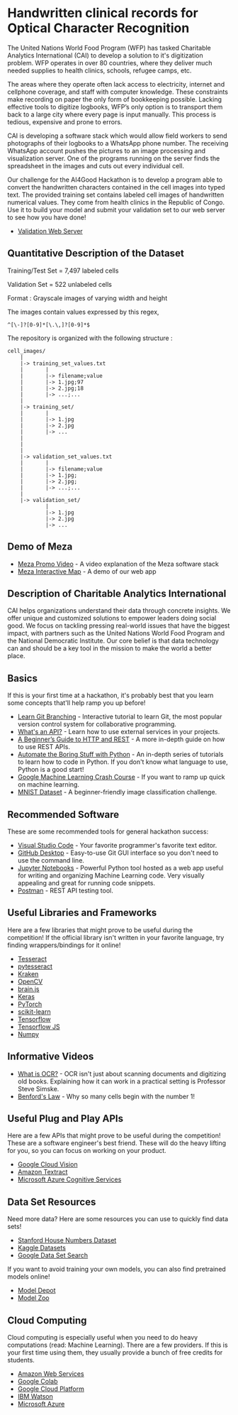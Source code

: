 # Handwritten clinical records for Optical Character Recognition 

The United Nations World Food Program (WFP) has tasked Charitable Analytics
International (CAI) to develop a solution to it's digitization problem. WFP operates in
over 80 countries, where they deliver much needed supplies to health clinics, schools,
refugee camps, etc.

The areas where they operate often lack access to electricity, internet and cellphone coverage, and staff with
computer knowledge. These constraints make recording on paper the only form of bookkeeping possible. 
Lacking effective tools to digitize logbooks, WFP’s only option is to transport them back to a large 
city where every page is input manually. This process is tedious, expensive and prone to errors.

CAI is developing a software stack which would allow field workers to send photographs of their logbooks to a WhatsApp
phone number. The receiving WhatsApp account pushes the pictures to an image processing and visualization server.
One of the programs running on the server finds the spreadsheet in the images and cuts out every individual cell.

Our challenge for the AI4Good Hackathon is to develop a program able to convert the handwritten characters 
contained in the cell images into typed text. The provided training set contains labeled cell images of 
handwritten numerical values. They come from health clinics in the Republic of Congo. 
Use it to build your model and submit your validation set to our web server to see how you have done!

- [Validation Web Server](http://mezademo.charitableanalytics.org:8080)


## Quantitative Description of the Dataset

Training/Test Set = 7,497 labeled cells

Validation Set = 522 unlabeled cells

Format : Grayscale images of varying width and height

The images contain values expressed by this regex,
    
    ^[\-]?[0-9]*[\.\,]?[0-9]*$


The repository is organized with the following structure :
 
	cell_images/
		|
		|-> training_set_values.txt
		|		|
		|		|-> filename;value
		|		|-> 1.jpg;97
		|		|-> 2.jpg;18
		|		|-> ...;...
		|
		|-> training_set/
		|		|
		|		|-> 1.jpg
		|		|-> 2.jpg
		|		|-> ...
		|
		|
		|
		|-> validation_set_values.txt
		|		|
		|		|-> filename;value
		|		|-> 1.jpg;
		|		|-> 2.jpg;
		|		|-> ...;...
		|
		|-> validation_set/
				|
				|-> 1.jpg
				|-> 2.jpg
				|-> ...

## Demo of Meza

- [Meza Promo Video](https://youtu.be/G8NNF9lyKhA) - A video explanation of the Meza software stack
- [Meza Interactive Map](http://mezademo.charitableanalytics.org) - A demo of our web app


## Description of Charitable Analytics International

CAI helps organizations understand their data through concrete insights. We offer
unique and customized solutions to empower leaders doing social good. We focus on
tackling pressing real-world issues that have the biggest impact, with partners such as
the United Nations World Food Program and the National Democratic Institute. Our
core belief is that data technology can and should be a key tool in the mission to make
the world a better place.


## Basics

If this is your first time at a hackathon, it's probably best that you learn some concepts that'll help ramp you up before!

- [Learn Git Branching](https://learngitbranching.js.org/) - Interactive tutorial to learn Git, the most popular version control system for collaborative programming.
- [What's an API?](https://medium.freecodecamp.org/what-is-an-api-in-english-please-b880a3214a82) - Learn how to use external services in your projects.
- [A Beginner’s Guide to HTTP and REST](https://code.tutsplus.com/tutorials/a-beginners-guide-to-http-and-rest--net-16340) - A more in-depth guide on how to use REST APIs.
- [Automate the Boring Stuff with Python](https://automatetheboringstuff.com/) - An in-depth series of tutorials to learn how to code in Python. If you don't know what language to use, Python is a good start!
- [Google Machine Learning Crash Course](https://developers.google.com/machine-learning/crash-course/ml-intro) - If you want to ramp up quick on machine learning.
- [MNIST Dataset](https://towardsdatascience.com/image-classification-in-10-minutes-with-mnist-dataset-54c35b77a38d) - A beginner-friendly image classification challenge. 

## Recommended Software

These are some recommended tools for general hackathon success:

- [Visual Studio Code](https://code.visualstudio.com/) - Your favorite programmer's favorite text editor.
- [GitHub Desktop](https://desktop.github.com/) - Easy-to-use Git GUI interface so you don't need to use the command line.
- [Jupyter Notebooks](http://jupyter.org/install) - Powerful Python tool hosted as a web app useful for writing and organizing Machine Learning code. Very visually appealing and great for running code snippets.
- [Postman](https://www.getpostman.com/) - REST API testing tool.


## Useful Libraries and Frameworks

Here are a few libraries that might prove to be useful during the competition! If the official library isn't written in your favorite language, try finding wrappers/bindings for it online!

- [Tesseract](https://github.com/tesseract-ocr/)
- [pytesseract](https://pypi.org/project/pytesseract/)
- [Kraken](http://kraken.re/)
- [OpenCV](https://pypi.org/project/opencv-python/)
- [brain.js](https://github.com/BrainJS/brain.js)
- [Keras](https://keras.io/)
- [PyTorch](https://pytorch.org/)
- [scikit-learn](http://scikit-learn.org/stable/)
- [Tensorflow](https://www.tensorflow.org/tutorials/)
- [Tensorflow JS](https://js.tensorflow.org/)
- [Numpy](http://www.numpy.org/)


## Informative Videos

- [What is OCR?](https://www.youtube.com/watch?v=ZNrteLp_SvY) - OCR isn't just about scanning documents and digitizing old books. Explaining how it can work in a practical setting is Professor Steve Simske.
- [Benford's Law](https://www.youtube.com/watch?v=XXjlR2OK1kM) - Why so many cells begin with the number 1! 


## Useful Plug and Play APIs

Here are a few APIs that might prove to be useful during the competition! These are a software engineer's best friend. These will do the heavy lifting for you, so you can focus on working on your product.

- [Google Cloud Vision](https://cloud.google.com/vision/docs/ocr)
- [Amazon Textract](https://aws.amazon.com/textract/)
- [Microsoft Azure Cognitive Services](https://azure.microsoft.com/en-ca/services/cognitive-services/directory/vision/)


## Data Set Resources

Need more data? Here are some resources you can use to quickly find data sets!

- [Stanford House Numbers Dataset](http://ufldl.stanford.edu/housenumbers/)
- [Kaggle Datasets](https://www.kaggle.com/datasets)
- [Google Data Set Search](https://toolbox.google.com/datasetsearch)

If you want to avoid training your own models, you can also find pretrained models online!

- [Model Depot](https://modeldepot.io/)
- [Model Zoo](https://modelzoo.co/)


## Cloud Computing

Cloud computing is especially useful when you need to do heavy computations (read: Machine Learning). There are a few providers. If this is your first time using them, they usually provide a bunch of free credits for students.

- [Amazon Web Services](https://aws.amazon.com/machine-learning/)
- [Google Colab](https://colab.research.google.com/notebooks/welcome.ipynb)
- [Google Cloud Platform](https://cloud.google.com/products/ai/)
- [IBM Watson](https://www.ibm.com/analytics/machine-learning)
- [Microsoft Azure](https://azure.microsoft.com/en-ca/overview/machine-learning/)
